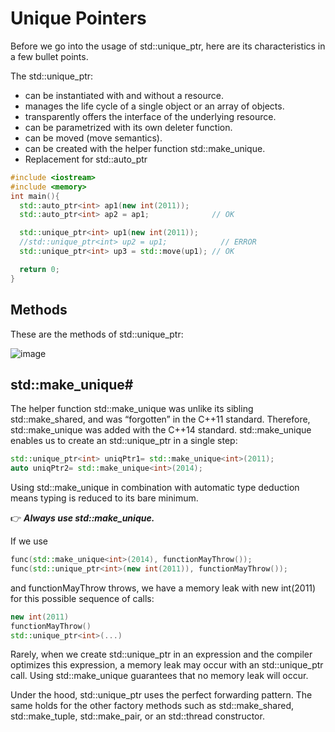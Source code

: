 # Unique Pointers

Before we go into the usage of std::unique_ptr, here are its characteristics in a few bullet points.

The std::unique_ptr:

- can be instantiated with and without a resource.
- manages the life cycle of a single object or an array of objects.
- transparently offers the interface of the underlying resource.
- can be parametrized with its own deleter function.
- can be moved (move semantics).
- can be created with the helper function std::make_unique.
- Replacement for std::auto_ptr

```cpp
#include <iostream>
#include <memory>
int main(){
  std::auto_ptr<int> ap1(new int(2011));
  std::auto_ptr<int> ap2 = ap1;              // OK

  std::unique_ptr<int> up1(new int(2011));
  //std::unique_ptr<int> up2 = up1;            // ERROR
  std::unique_ptr<int> up3 = std::move(up1); // OK

  return 0;
}
```

## Methods
These are the methods of std::unique_ptr:

![image](https://user-images.githubusercontent.com/33947539/186344336-b749ed73-bfa4-4bfe-bb3f-96638901f43d.png)


## std::make_unique#
The helper function std::make_unique was unlike its sibling std::make_shared, and was “forgotten” in the C++11 standard. Therefore, std::make_unique was added with the C++14 standard. std::make_unique enables us to create an std::unique_ptr in a single step:

```cpp
std::unique_ptr<int> uniqPtr1= std::make_unique<int>(2011);
auto uniqPtr2= std::make_unique<int>(2014);
```

Using std::make_unique in combination with automatic type deduction means typing is reduced to its bare minimum.

👉 ***Always use std::make_unique.***

If we use

```cpp
func(std::make_unique<int>(2014), functionMayThrow());
func(std::unique_ptr<int>(new int(2011)), functionMayThrow());
```
and functionMayThrow throws, we have a memory leak with new int(2011) for this possible sequence of calls:

```cpp
new int(2011)
functionMayThrow()
std::unique_ptr<int>(...)
```
Rarely, when we create std::unique_ptr in an expression and the compiler optimizes this expression, a memory leak may occur with an std::unique_ptr call. Using std::make_unique guarantees that no memory leak will occur.

Under the hood, std::unique_ptr uses the perfect forwarding pattern. The same holds for the other factory methods such as std::make_shared, std::make_tuple, std::make_pair, or an std::thread constructor.




